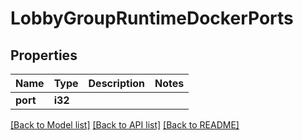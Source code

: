 # LobbyGroupRuntimeDockerPorts

## Properties

Name | Type | Description | Notes
------------ | ------------- | ------------- | -------------
**port** | **i32** |  | 

[[Back to Model list]](../README.md#documentation-for-models) [[Back to API list]](../README.md#documentation-for-api-endpoints) [[Back to README]](../README.md)


